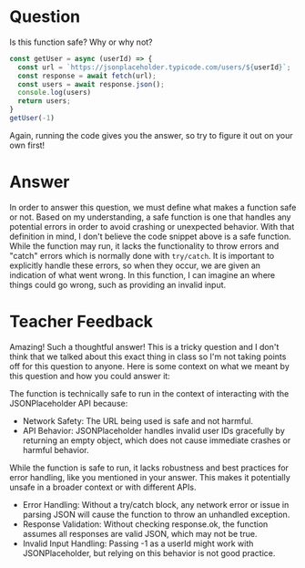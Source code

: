 # Question

Is this function safe? Why or why not?

```js
const getUser = async (userId) => {
  const url = `https://jsonplaceholder.typicode.com/users/${userId}`;
  const response = await fetch(url);
  const users = await response.json();
  console.log(users)
  return users;
}
getUser(-1)
```

Again, running the code gives you the answer, so try to figure it out on your own first!

# Answer
In order to answer this question, we must define what makes a function safe or not. Based on my understanding, a safe function is one that handles any potential errors in order to avoid crashing or unexpected behavior. With that definition in mind, I don't believe the code snippet above is a safe function. While the function may run, it lacks the functionality to throw errors and "catch" errors which is normally done with `try/catch`. It is important to explicitly handle these errors, so when they occur, we are given an indication of what went wrong. In this function, I can imagine an where things could go wrong, such as providing an invalid input.

# Teacher Feedback
Amazing! Such a thoughtful answer!
This is a tricky question and I don't think that we talked about this exact thing in class so I'm not taking points off for this question to anyone. Here is some context on what we meant by this question and how you could answer it:

The function is technically safe to run in the context of interacting with the JSONPlaceholder API because:

* Network Safety: The URL being used is safe and not harmful.
* API Behavior: JSONPlaceholder handles invalid user IDs gracefully by returning an empty object, which does not cause immediate crashes or harmful behavior.

While the function is safe to run, it lacks robustness and best practices for error handling, like you mentioned in your answer. This makes it potentially unsafe in a broader context or with different APIs.

* Error Handling: Without a try/catch block, any network error or issue in parsing JSON will cause the function to throw an unhandled exception.
* Response Validation: Without checking response.ok, the function assumes all responses are valid JSON, which may not be true.
* Invalid Input Handling: Passing -1 as a userId might work with JSONPlaceholder, but relying on this behavior is not good practice.